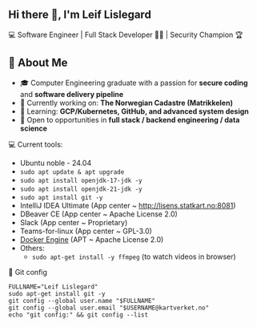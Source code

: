 ## Hi there 👋, I'm Leif Lislegard
💻 Software Engineer | Full Stack Developer 👨‍💻 | Security Champion 🏆

## 🚀 About Me
- 🎓 Computer Engineering graduate with a passion for **secure coding** and **software delivery pipeline**
- 🔭 Currently working on: **The Norwegian Cadastre (Matrikkelen)**
- 🌱 Learning: **GCP/Kubernetes, GitHub, and advanced system design**
- 💼 Open to opportunities in **full stack / backend engineering / data science**


<!--
**lislei/lislei** is a ✨ _special_ ✨ repository because its `README.md` (this file) appears on your GitHub profile.

Here are some ideas to get you started:

- 🔭 I’m currently working on ...
- 🌱 I’m currently learning ...
- 👯 I’m looking to collaborate on ...
- 🤔 I’m looking for help with ...
- 💬 Ask me about ...
- 📫 How to reach me: ...
- 😄 Pronouns: ...
- ⚡ Fun fact: ...
-->

💻 Current tools:
  - Ubuntu noble - 24.04
  - `sudo apt update & apt upgrade`
  - `sudo apt install openjdk-17-jdk -y`
  - `sudo apt install openjdk-21-jdk -y`
  - `sudo apt install git -y`
  - IntelliJ IDEA Ultimate (App center ~ http://lisens.statkart.no:8081)
  - DBeaver CE (App center ~ Apache License 2.0)
  - Slack (App center ~ Proprietary)
  - Teams-for-linux (App center ~ GPL-3.0)
  - [Docker Engine](https://docs.docker.com/engine/install/ubuntu/) (APT ~ Apache License 2.0)
  - Others:
    - `sudo apt-get install -y ffmpeg` (to watch videos in browser)
      
💾 Git config
```
FULLNAME="Leif Lislegard"
sudo apt-get install git -y
git config --global user.name "$FULLNAME"
git config --global user.email "$USERNAME@kartverket.no"
echo "git config:" && git config --list
```
